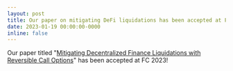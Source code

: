 ```yaml
---
layout: post
title: Our paper on mitigating DeFi liquidations has been accepted at FC 2023!
date: 2023-01-19 00:00:00-0000
inline: false
---
```


Our paper titled "[Mitigating Decentralized Finance Liquidations with Reversible Call Options](https://arxiv.org/abs/2303.15162)" has been accepted at FC 2023!
